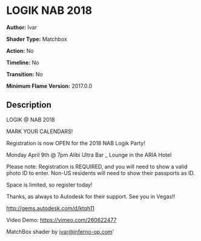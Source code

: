 # LOGIK NAB 2018

**Author:** Ivar

**Shader Type:** Matchbox

**Action:** No

**Timeline:** No

**Transition:** No

**Minimum Flame Version:** 2017.0.0


## Description
LOGIK @ NAB 2018

MARK YOUR CALENDARS!

Registration is now OPEN for the 2018 NAB Logik Party!

Monday April 9th @ 7pm
Alibi Ultra Bar _ Lounge in the ARIA Hotel

Please note: Registration is REQUIRED, and you will need to show a valid photo ID to enter.
Non-US residents will need to show their passports as ID.

Space is limited, so register today!

Thanks, as always to Autodesk for their support.
See you in Vegas!!

http://gems.autodesk.com/d/ktqh11

Video Demo: https://vimeo.com/260622477

MatchBox shader by ivar@inferno-op.com'
        
